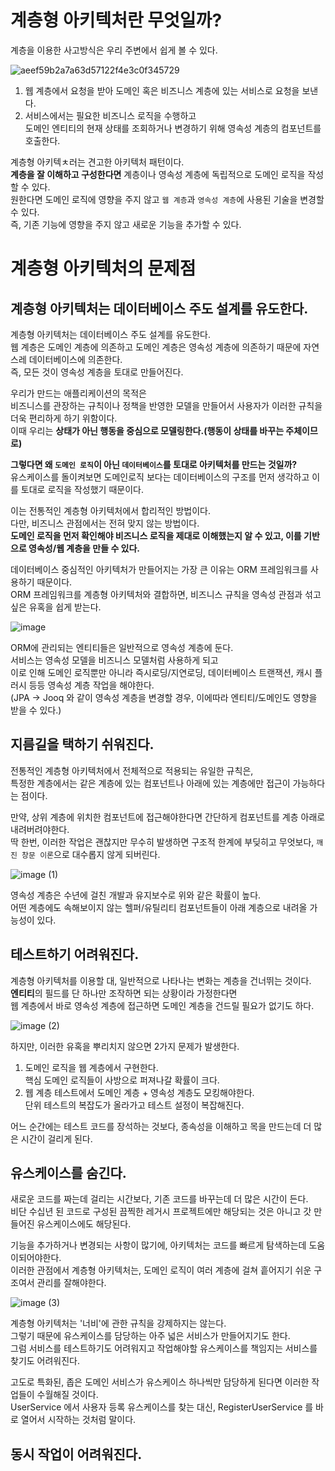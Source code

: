 # 계층형 아키텍처란 무엇일까?  

계층을 이용한 사고방식은 우리 주변에서 쉽게 볼 수 있다.  

![aeef59b2a7a63d57122f4e3c0f345729](https://user-images.githubusercontent.com/50267433/189524810-db8b4acc-9d20-4904-bb55-9bf3f394d3a3.png)

1. 웹 계층에서 요청을 받아 도메인 혹은 비즈니스 계층에 있는 서비스로 요청을 보낸다.   
2. 서비스에서는 필요한 비즈니스 로직을 수행하고   
   도메인 엔티티의 현재 상태를 조회하거나 변경하기 위해 영속성 계층의 컴포넌트를 호출한다.   

계층형 아키텍ㅊ러는 견고한 아키텍처 패턴이다.   
**계층을 잘 이해하고 구성한다면** 계층이나 영속성 계층에 독립적으로 도메인 로직을 작성할 수 있다.    
원한다면 도메인 로직에 영향을 주지 않고 `웹 계층`과 `영속성 계층`에 사용된 기술을 변경할 수 있다.     
즉, 기존 기능에 영향을 주지 않고 새로운 기능을 추가할 수 있다.     

# 계층형 아키텍처의 문제점 
## 계층형 아키텍처는 데이터베이스 주도 설계를 유도한다.           
     
계층형 아키텍처는 데이터베이스 주도 설계를 유도한다.           
웹 계층은 도메인 계층에 의존하고 도메인 계층은 영속성 계층에 의존하기 때문에 자연스레 데이터베이스에 의존한다.       
즉, 모든 것이 영속성 계층을 토대로 만들어진다.     
    
우리가 만드는 애플리케이션의 목적은         
비즈니스를 관장하는 규칙이나 정책을 반영한 모델을 만들어서 사용자가 이러한 규칙을 더욱 편리하게 하기 위함이다.     
이때 우리는 **상태가 아닌 행동을 중심으로 모델링한다.(행동이 상태를 바꾸는 주체이므로)**     
  
**그렇다면 왜 `도메인 로직`이 아닌 `데이터베이스`를 토대로 아키텍처를 만드는 것일까?**       
유스케이스를 돌이켜보면 도메인로직 보다는 데이터베이스의 구조를 먼저 생각하고 이를 토대로 로직을 작성했기 때문이다.  

이는 전통적인 계층형 아키텍처에서 합리적인 방법이다.         
다만, 비즈니스 관점에서는 전혀 맞지 않는 방법이다.         
**도메인 로직을 먼저 확인해야 비즈니스 로직을 제대로 이해했는지 알 수 있고, 이를 기반으로 영속성/웹 계층을 만들 수 있다.**     
    
데이터베이스 중심적인 아키텍처가 만들어지는 가장 큰 이유는 ORM 프레임워크를 사용하기 때문이다.       
ORM 프레임워크를 계층형 아키텍처와 결합하면, 비즈니스 규칙을 영속성 관점과 섞고 싶은 유혹을 쉽게 받는다.  

![image](https://user-images.githubusercontent.com/50267433/189524840-bf973da5-ffaf-4817-ad96-eaab64f6a21a.png)
  
ORM에 관리되는 엔티티들은 일반적으로 영속성 계층에 둔다.      
서비스는 영속성 모델을 비즈니스 모델처럼 사용하게 되고      
이로 인해 도메인 로직뿐만 아니라 즉시로딩/지연로딩, 데이터베이스 트랜잭션, 캐시 플러시 등등 영속성 계층 작업을 해야한다.   
(JPA -> Jooq 와 같이 영속성 계층을 변경할 경우, 이에따라 엔티티/도메인도 영향을 받을 수 있다.)      

## 지름길을 택하기 쉬워진다.   
전통적인 계층형 아키텍처에서 전체적으로 적용되는 유일한 규칙은,      
특정한 계층에서는 같은 계층에 있는 컴포넌트나 아래에 있는 계층에만 접근이 가능하다는 점이다.    
  
만약, 상위 계층에 위치한 컴포넌트에 접근해야한다면 간단하게 컴포넌트를 계층 아래로 내려버려야한다.    
딱 한번, 이러한 작업은 괜찮지만 무수히 발생하면 구조적 한계에 부딪히고 무엇보다, `깨진 창문 이론`으로 대수롭지 않게 되버린다.  

![image (1)](https://user-images.githubusercontent.com/50267433/189525071-3bfb7591-a3ce-419f-8898-4f9c69f5f012.png)   
 
영속성 계층은 수년에 걸친 개발과 유지보수로 위와 같은 확률이 높다.    
어떤 계층에도 속해보이지 않는 헬퍼/유틸리티 컴포넌트들이 아래 계층으로 내려올 가능성이 있다.    

## 테스트하기 어려워진다.  

계층형 아키텍처를 이용할 대, 일반적으로 나타나는 변화는 계층을 건너뛰는 것이다.  
**엔티티**의 필드를 단 하나만 조작하면 되는 상황이라 가정한다면       
웹 계층에서 바로 영속성 계층에 접근하면 도메인 계층을 건드릴 필요가 없기도 하다.   

![image (2)](https://user-images.githubusercontent.com/50267433/189526550-8b483e15-a71d-452c-adaf-97c0811e0ed4.png)

하지만, 이러한 유혹을 뿌리치지 않으면 2가지 문제가 발생한다.  

1. 도메인 로직을 웹 계층에서 구현한다.     
   핵심 도메인 로직들이 사방으로 퍼져나갈 확률이 크다.  
2. 웹 계층 테스트에서 도메인 계층 + 영속성 계층도 모킹해야한다.    
   단위 테스트의 복잡도가 올라가고 테스트 설정이 복잡해진다.   
  
어느 순간에는 테스트 코드를 장석하는 것보다, 종속성을 이해하고 목을 만드는데 더 많은 시간이 걸리게 된다.     

## 유스케이스를 숨긴다.  
   
새로운 코드를 짜는데 걸리는 시간보다, 기존 코드를 바꾸는데 더 많은 시간이 든다.       
비단 수십년 된 코드로 구성된 끔찍한 레거시 프로젝트에만 해당되는 것은 아니고 갓 만들어진 유스케이스에도 해당된다.    
   
기능을 추가하거나 변경되는 사항이 많기에, 아키텍처는 코드를 빠르게 탐색하는데 도움이되어야한다.     
이러한 관점에서 계층형 아키텍처는, 도메인 로직이 여러 계층에 걸쳐 흩어지기 쉬운 구조여서 관리를 잘해야한다.    

![image (3)](https://user-images.githubusercontent.com/50267433/189526572-db293567-7b0b-49b2-bd1e-7a004e7aa302.png)
   
계층형 아키텍처는 '너비'에 관한 규칙을 강제하지는 않는다.      
그렇기 때문에 유스케이스를 담당하는 아주 넓은 서비스가 만들어지기도 한다.      
그럼 서비스를 테스트하기도 어려워지고 작업해야할 유스케이스를 책임지는 서비스를 찾기도 어려워진다.  
   
고도로 특화된, 좁은 도메인 서비스가 유스케이스 하나씩만 담당하게 된다면 이러한 작업들이 수월해질 것이다.    
UserService 에서 사용자 등록 유스케이스를 찾는 대신, RegisterUserService 를 바로 열어서 시작하는 것처럼 말이다.  

## 동시 작업이 어려워진다.   


